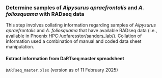 ### Determine samples of <i>Aipysurus apraefrontalis</i> and <i>A. foliosquama</i> with RADseq data

This step involves collating information regarding samples of <i>Aipysurus apraefrontalis</i> and <i>A. foliosquama</i> that have available RADseq data (i.e., available in Phoenix HPC:/uofaresstor/sanders_lab/). Collation of information used a combination of manual and coded data sheet manipulation.<br>

#### Extract information from DaRTseq master spreadsheet
`DARTseq_master.xlsx` (version as of 11 February 2025)